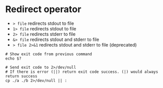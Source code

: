 # Redirect operator

- `> file` redirects stdout to file
- `1> file` redirects stdout to file
- `2> file` redirects stderr to file
- `&> file` redirects stdout and stderr to file
- `> file 2>&1` redirects stdout and stderr to file (deprecated)

```shell
# Show exit code from previous command
echo $?
```

```shell
# Send exit code to 2>/dev/null
# If there is error (||) return exit code success. (|) would always return success
cp ./a ./b 2>/dev/null || :
```
